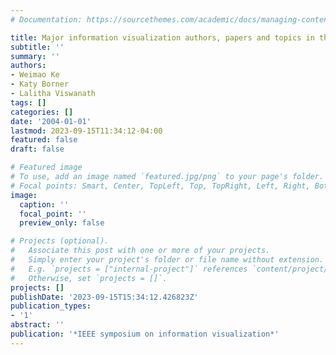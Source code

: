```yaml
---
# Documentation: https://sourcethemes.com/academic/docs/managing-content/

title: Major information visualization authors, papers and topics in the acm library
subtitle: ''
summary: ''
authors:
- Weimao Ke
- Katy Borner
- Lalitha Viswanath
tags: []
categories: []
date: '2004-01-01'
lastmod: 2023-09-15T11:34:12-04:00
featured: false
draft: false

# Featured image
# To use, add an image named `featured.jpg/png` to your page's folder.
# Focal points: Smart, Center, TopLeft, Top, TopRight, Left, Right, BottomLeft, Bottom, BottomRight.
image:
  caption: ''
  focal_point: ''
  preview_only: false

# Projects (optional).
#   Associate this post with one or more of your projects.
#   Simply enter your project's folder or file name without extension.
#   E.g. `projects = ["internal-project"]` references `content/project/deep-learning/index.md`.
#   Otherwise, set `projects = []`.
projects: []
publishDate: '2023-09-15T15:34:12.426823Z'
publication_types:
- '1'
abstract: ''
publication: '*IEEE symposium on information visualization*'
---
```

